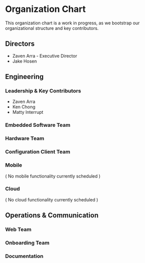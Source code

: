 # Organization Chart

This organization chart is a work in progress, as we bootstrap our organizational structure and key contributors.

## Directors
* Zaven Arra - Executive Director
* Jake Hosen

## Engineering

### Leadership & Key Contributors

* Zaven Arra
* Ken Chong
* Matty Interrupt

### Embedded Software Team

### Hardware Team

### Configuration Client Team

### Mobile
( No mobile functionality currently scheduled )

### Cloud
( No cloud functionality currently scheduled )

## Operations & Communication

### Web Team

### Onboarding Team

### Documentation
